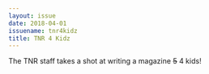 ```yaml
---
layout: issue
date: 2018-04-01
issuename: tnr4kidz
title: TNR 4 Kidz
---
```


The TNR staff takes a shot at writing a magazine <strike>5</strike> 4 kids!